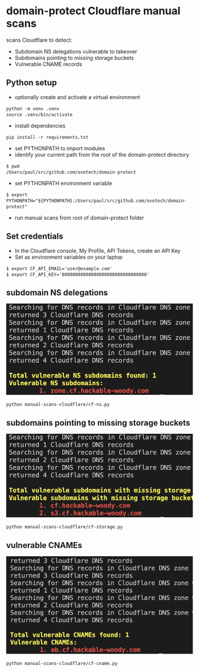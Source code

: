 # domain-protect Cloudflare manual scans
scans Cloudflare to detect:
* Subdomain NS delegations vulnerable to takeover
* Subdomains pointing to missing storage buckets
* Vulnerable CNAME records

## Python setup
* optionally create and activate a virtual environment
```
python -m venv .venv
source .venv/bin/activate
```
* install dependencies
```
pip install -r requirements.txt
```
* set PYTHONPATH to import modules
* identify your current path from the root of the domain-protect directory
```
$ pwd
/Users/paul/src/github.com/ovotech/domain-protect
```
* set PYTHONPATH environment variable
```
$ export PYTHONPATH="${PYTHONPATH}:/Users/paul/src/github.com/ovotech/domain-protect"
```
* run manual scans from root of domain-protect folder

## Set credentials
* In the Cloudflare console, My Profile, API Tokens, create an API Key
* Set as environment variables on your laptop
```
$ export CF_API_EMAIL='user@example.com'
$ export CF_API_KEY='00000000000000000000000000000000'
```

## subdomain NS delegations
![Alt text](images/cf-ns.png?raw=true "Detect vulnerable NS subdomains in Cloudflare")
```
python manual-scans-cloudflare/cf-ns.py
```

## subdomains pointing to missing storage buckets
![Alt text](images/cf-storage.png?raw=true "Detect subdomains in Cloudflare pointing to missing storage buckets")
```
python manual-scans-cloudflare/cf-storage.py
```

## vulnerable CNAMEs
![Alt text](images/cf-cname.png?raw=true "Detect vulnerable CNAMEs in Cloudflare")
```
python manual-scans-cloudflare/cf-cname.py
```
